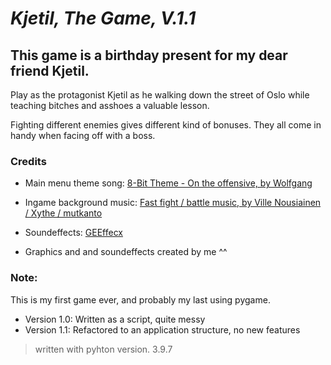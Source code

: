 # _Kjetil, The Game, V.1.1_

## This game is a birthday present for my dear friend Kjetil.

Play as the protagonist Kjetil as he walking down the street of Oslo while teaching bitches and asshoes a valuable lesson.

Fighting different enemies gives different kind of bonuses. They all come in handy when facing off with a boss.

### Credits

- Main menu theme song: [8-Bit Theme - On the offensive, by Wolfgang ](https://opengameart.org/content/8-bit-theme-on-the-offensive)
- Ingame background music: [Fast fight / battle music, by Ville Nousiainen / Xythe / mutkanto](https://opengameart.org/content/fast-fight-battle-music)
- Soundeffects: [GEEffecx](https://opengameart.org/content/punch-slap-n-kick)

- Graphics and and soundeffects created by me ^^

### Note:

This is my first game ever, and probably my last using pygame. <br>

- Version 1.0: Written as a script, quite messy
- Version 1.1: Refactored to an application structure, no new features

> written with pyhton version. 3.9.7
